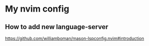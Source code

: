 # My nvim config

## How to add new language-server

https://github.com/williamboman/mason-lspconfig.nvim#introduction


